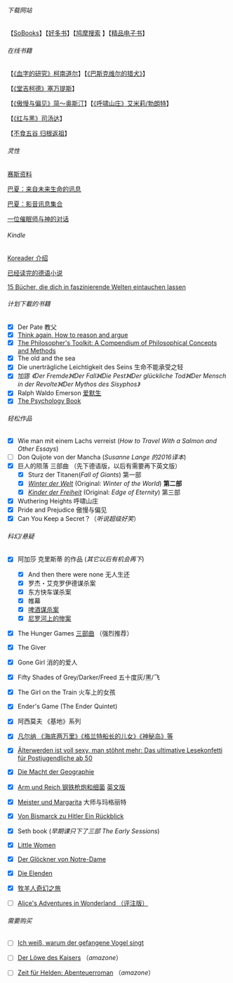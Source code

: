 ###### 下载网站

【[SoBooks](https://sobooks.cc/)】【[好多书](http://booksk.com/)】【[鸠摩搜索](https://www.jiumodiary.com/) 】【[精品电子书](https://bookset.me/)】

###### 在线书籍

【[《血字的研究》柯南道尔](http://www.dushu369.com/waiguomingzhu/fuermosi/xzdyj/)】【[《巴斯克维尔的猎犬》](http://www.dushu369.com/waiguomingzhu/fuermosi/bskwe/)】

【[《堂吉柯德》塞万提斯](http://www.dushu369.com/waiguomingzhu/tjhd/)】

【[《傲慢与偏见》简～奥斯汀](http://www.dushu369.com/waiguomingzhu/amypj/)】【[《呼啸山庄》艾米莉/勃朗特](http://www.dushu369.com/waiguomingzhu/hxsz/)】

【[《红与黑》司汤达](http://www.dushu369.com/waiguomingzhu/hyh/)】

【[不食五谷 归根返祖](http://b2theroots.blogspot.com/)】

###### 灵性

[赛斯资料](http://www.success001.com/b/saisi/saisi.htm)

[巴夏：来自未来生命的讯息](http://sophie6886.pixnet.net/blog/post/312477157-%E5%B7%B4%E5%A4%8F-%E4%BE%86%E8%87%AA%E6%9C%AA%E4%BE%86%E7%94%9F%E5%91%BD%E7%9A%84%E8%A8%8A%E6%81%AF%EF%BC%88%E4%B8%AD%E8%AD%AF%E7%89%88%EF%BC%89%E7%9B%AE%E9%8C%84)

[巴夏：影音讯息集合](https://basharbuddha.github.io/)

[一位催眠师与神的对话](http://russ999.pixnet.net/blog/post/94918731)



###### Kindle

[Koreader 介绍](https://bookfere.com/post/39.html)

[已经读完的德语小说](生活/书籍/gelesene.md)

[15 Bücher, die dich in faszinierende Welten eintauchen lassen](https://www.stern.de/neon/feierabend/15-buecher--die-man-gelesen-haben-muss-8844914.html)



###### 计划下載的书籍

- [x] Der Pate 教父
- [x] [Think again, How to reason and argue](https://b-ok.cc/book/3592812/1a5d3c?dsource=recommend)
- [x] [The Philosopher's Toolkit: A Compendium of Philosophical Concepts and Methods](https://b-ok.cc/book/721623/cd480a?dsource=recommend)
- [x] The old and the sea
- [x] Die unerträgliche Leichtigkeit des Seins 生命不能承受之轻
- [x] 加謬 *《Der Fremde》《Der Fall》《Die Pest》《Der glückliche Tod》《Der Mensch in der Revolte》《Der Mythos des Sisyphos》*
- [x] Ralph Waldo Emerson [爱默生](https://b-ok.cc/book/1656480/30b4ba)
- [x] [The Psychology Book](https://b-ok.cc/book/2335218/f37d31?dsource=mostpopular)

###### 轻松作品

- [x] Wie man mit einem Lachs verreist (*How to Travel With a Salmon and Other Essays*)
- [ ] Don Quijote von der Mancha (*Susanne Lange 的2016译本*)
- [x] 巨人的陨落 三部曲 （先下德语版，以后有需要再下英文版）
  - [x] Sturz der Titanen(*Fall of Giants*)  第一部
  - [x] *[Winter der Welt](https://de.wikipedia.org/wiki/Winter_der_Welt)*  (Original: *Winter of the World*) **第二部**
  - [x]  *[Kinder der Freiheit](https://de.wikipedia.org/wiki/Kinder_der_Freiheit)* (Original: *Edge of Eternity*) 第三部
- [x] Wuthering Heights 呼啸山庄
- [x] Pride and Prejudice 傲慢与偏见
- [x] Can You Keep a Secret？（*听说超级好笑*）

###### 科幻/悬疑

- [x] 阿加莎 克里斯蒂 的作品 (*其它以后有机会再下*)
  - [x] And then there were none 无人生还 
  - [x] 罗杰・艾克罗伊德谋杀案
  - [x] 东方快车谋杀案
  - [x] 帷幕
  - [x] [啤酒谋杀案](https://book.douban.com/subject/1215291/)
  - [x] [尼罗河上的惨案](https://book.douban.com/subject/1329959/)
- [x] The Hunger Games [三部曲](https://b-ok.org/book/2540007/14ffc7) （强烈推荐）
- [x] The Giver 
- [x] Gone Girl 消的的爱人
- [x] Fifty Shades of Grey/Darker/Freed 五十度灰/黑/飞
- [x] The Girl on the Train 火车上的女孩
- [x] Ender's Game (The Ender Quintet) 
- [x] 阿西莫夫 《基地》系列
- [x] [凡尔纳 《海底两万里》《格兰特船长的儿女》《神秘岛》等](https://zh.wikipedia.org/wiki/%E5%84%92%E5%8B%92%C2%B7%E5%87%A1%E5%B0%94%E7%BA%B3)
- [x] [Älterwerden ist voll sexy, man stöhnt mehr: Das ultimative Lesekonfetti für Postjugendliche ab 50](https://b-ok.cc/book/5443266/2cfd2a)
- [x] [Die Macht der Geographie](https://b-ok.cc/book/5265053/25e3e2)
- [x] [Arm und Reich 钢铁枪炮和细菌](https://b-ok.cc/book/3773480/5453dc)  [英文版](https://b-ok.cc/book/960869/c12165?dsource=recommend)
- [x] [Meister und Margarita](https://b-ok.cc/book/3822689/bd4fce) 大师与玛格丽特
- [x] [Von Bismarck zu Hitler Ein Rückblick](https://b-ok.cc/book/2553928/2ae08f)
- [x] Seth book (*早期课只下了三部  The Early Sessions*)
- [x] [Little Women](https://b-ok.cc/book/1104547/a6a1b0)
- [x] [Der Glöckner von Notre-Dame](https://b-ok.cc/book/3934326/45f854)
- [x] [Die Elenden](https://b-ok.cc/book/3938564/00d292)
- [x] [牧羊人奇幻之旅](https://b-ok.cc/book/3558229/9b6b53?dsource=mostpopular)
- [ ] [Alice's Adventures in Wonderland （评注版）](https://b-ok.cc/book/2768593/ba008f)



###### 需要购买

- [ ] [Ich weiß, warum der gefangene Vogel singt](https://www.amazon.de/warum-gefangene-Vogel-suhrkamp-taschenbuch/dp/3518468979/ref=asc_df_3518468979/?tag=ccapneon-buecher-must-haves-21)
- [ ] [Der Löwe des Kaisers](https://www.amazon.de/L%C3%B6we-Kaisers-Gesamtausgabe-Cornelia-Kempf-ebook/dp/B07NPS8ZVJ/ref=zg_bs_567130031_43?_encoding=UTF8&psc=1&refRID=9PQA6AK4RNDPFFD2H0J0) （*amazone*）
- [ ] [Zeit für Helden: Abenteuerroman](https://www.amazon.de/Zeit-f%C3%BCr-Helden-Abenteuerroman-George-ebook/dp/B07ZC8D65K/ref=zg_bs_567130031_49?_encoding=UTF8&psc=1&refRID=9PQA6AK4RNDPFFD2H0J0) （*amazone*）

